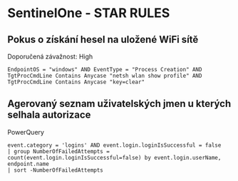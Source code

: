 # SentinelOne - STAR RULES

## Pokus o získání hesel na uložené WiFi sítě

Doporučená závažnost: High
```
EndpointOS = "windows" AND EventType = "Process Creation" AND
TgtProcCmdLine Contains Anycase "netsh wlan show profile" AND
TgtProcCmdLine Contains Anycase "key=clear"
```

## Agerovaný seznam uživatelských jmen u kterých selhala autorizace ##

PowerQuery
```
event.category = 'logins' AND event.login.loginIsSuccessful = false 
| group NumberOfFailedAttempts = count(event.login.loginIsSuccessful=false) by event.login.userName, endpoint.name
| sort -NumberOfFailedAttempts
```
